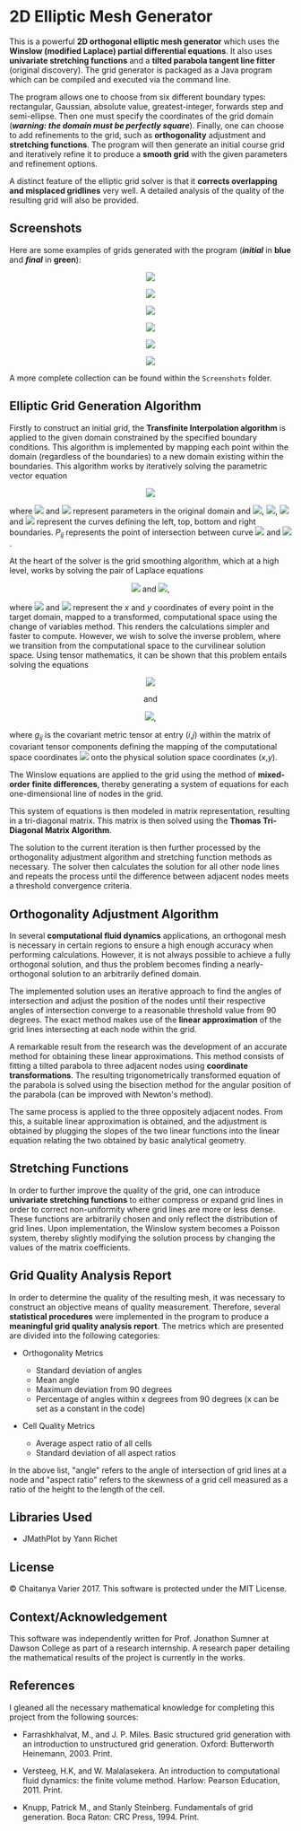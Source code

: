 # 2D Elliptic Mesh Generator
This is a powerful <b>2D orthogonal elliptic mesh generator</b> which uses the <b>Winslow (modified Laplace) partial differential equations</b>.
It also uses <b>univariate stretching functions</b> and a <b>tilted parabola tangent line fitter</b> (original discovery). The grid generator is packaged as a Java program which can be compiled and executed via the command line. 

The program allows one to choose
from six different boundary types: rectangular, Gaussian, absolute value, greatest-integer, forwards step and semi-ellipse. Then one must
specify the coordinates of the grid domain (<b><i>warning: the domain must be perfectly square</i></b>). Finally, one can choose to add refinements
to the grid, such as <b>orthogonality</b> adjustment and <b>stretching functions</b>. The program will then generate an initial course grid and iteratively refine it to produce a <b>smooth grid</b> with the given parameters and refinement options. 

A distinct feature of the elliptic grid solver is that it <b>corrects overlapping and misplaced gridlines</b> very well. A detailed analysis of the quality of the resulting grid will also be provided. 

## Screenshots
Here are some examples of grids generated with the program (<b><i>initial</i></b> in <b>blue</b> and <b><i>final</i></b> in <b>green</b>):

<p align="center"><img src ="https://cloud.githubusercontent.com/assets/16710726/22316883/234eed46-e33e-11e6-8913-56a7a99bd28b.png" /></p>
<p align="center"><img src ="https://cloud.githubusercontent.com/assets/16710726/22316880/234d9f72-e33e-11e6-8e5b-9222c5ea2d6d.png" /></p>
<p align="center"><img src ="https://cloud.githubusercontent.com/assets/16710726/22316879/234c80c4-e33e-11e6-9d17-83fc904a4cd4.png" /></p>
<p align="center"><img src ="https://cloud.githubusercontent.com/assets/16710726/22316882/234ec23a-e33e-11e6-84b4-b82c847caa85.png" /></p>
<p align="center"><img src ="https://cloud.githubusercontent.com/assets/16710726/22316974/d329dbf4-e33e-11e6-88b3-5b16058221a7.png" /></p>
<p align="center"><img src ="https://cloud.githubusercontent.com/assets/16710726/22316973/d329c68c-e33e-11e6-8de2-8b475ad00936.png" /></p>

A more complete collection can be found within the `Screenshots` folder.

## Elliptic Grid Generation Algorithm
Firstly to construct an initial grid, the <b>Transfinite Interpolation algorithm</b> is applied to the given domain constrained by the
specified boundary conditions. This algorithm is implemented by mapping each point within the domain (regardless of the boundaries) to a new domain existing within the boundaries. This algorithm works by iteratively solving the parametric vector equation

<p align="center"><img src ="https://user-images.githubusercontent.com/16710726/31158969-99999b48-a893-11e7-8c8f-f625ff310829.gif" /></p>

where <img src ="https://user-images.githubusercontent.com/16710726/31159037-0afef594-a894-11e7-9bda-406151b5590b.gif" /> and <img src ="https://user-images.githubusercontent.com/16710726/31159055-3326d938-a894-11e7-95c2-97329c6cd80f.gif" /> represent parameters in the original domain and <img src="https://user-images.githubusercontent.com/16710726/31159084-6cb8a92e-a894-11e7-8ec6-b92841c48b54.gif" />, <img src="https://user-images.githubusercontent.com/16710726/31159087-810fd820-a894-11e7-8db0-22c5a7300895.gif" />, <img src="https://user-images.githubusercontent.com/16710726/31159103-9722f26e-a894-11e7-83de-ff8bb44f5a03.gif" /> and <img src="https://user-images.githubusercontent.com/16710726/31159111-a60e2816-a894-11e7-803b-ede51eeac4b0.gif" /> represent the curves defining the left, top, bottom and right boundaries. *P<sub>ij</sub>* represents the point of intersection between curve <img src="https://user-images.githubusercontent.com/16710726/31159401-b654631e-a896-11e7-811f-64737a10f14c.gif" /> and <img src="https://user-images.githubusercontent.com/16710726/31159403-bbffb994-a896-11e7-9832-66573661a963.gif" />.

At the heart of the solver is the grid smoothing algorithm, which at a high level, works by solving the pair of Laplace equations

<p align="center"><img src="https://user-images.githubusercontent.com/16710726/31159558-f3981bd4-a897-11e7-9d1c-40bc4e531f6b.gif" />    and    <img src="https://user-images.githubusercontent.com/16710726/31159563-fbd4eaca-a897-11e7-9c79-5c77eb501134.gif" />,</p>

where <img src="https://user-images.githubusercontent.com/16710726/31159692-dd63e874-a898-11e7-8d8a-031c3208220a.gif" /> and <img src="https://user-images.githubusercontent.com/16710726/31159710-f8d219a0-a898-11e7-9195-7c403297e18f.gif" /> represent the *x* and *y* coordinates of every point in the target domain, mapped to a transformed, computational space using the change of variables method. This renders the calculations simpler and faster to compute. However, we wish to solve the inverse problem, where we transition from the computational space to the curvilinear solution space. Using tensor mathematics, it can be shown that this problem entails solving the equations

<p align="center"><img src="https://user-images.githubusercontent.com/16710726/31159981-f7c7ad2a-a89a-11e7-9981-37efc81753c5.gif" /></p>
<p align="center">and</p>
<p align="center"><img src="https://user-images.githubusercontent.com/16710726/31160011-2c9d829a-a89b-11e7-8efb-b28433e13e8f.gif" />,</p>

where *g<sub>ij</sub>* is the covariant metric tensor at entry (*i*,*j*) within the matrix of covariant tensor components defining the mapping of the computational space coordinates <img src="https://user-images.githubusercontent.com/16710726/31160211-cb4fb862-a89c-11e7-8550-4873dc518b45.gif" /> onto the physical solution space coordinates (*x*,*y*).

The Winslow equations are applied to the grid using the method of <b>mixed-order finite differences</b>, thereby generating a system of equations for each one-dimensional line of nodes in the grid. 

This system of equations is then modeled in matrix representation, resulting in a tri-diagonal matrix. This matrix is then solved using the <b>Thomas Tri-Diagonal Matrix
Algorithm</b>. 

The solution to the current iteration is then further processed by the orthogonality adjustment algorithm and stretching
function methods as necessary. The solver then calculates the solution for all other node lines and repeats the process until the difference between adjacent nodes meets a threshold convergence criteria.

## Orthogonality Adjustment Algorithm
In several <b>computational fluid dynamics</b> applications, an orthogonal mesh is necessary in certain regions to ensure a high enough accuracy when performing calculations. However, it is not always possible to achieve a fully orthogonal solution, and thus the problem becomes finding a nearly-orthogonal solution to an arbitrarily defined domain. 

The implemented solution uses an iterative approach to find the angles of intersection and adjust the position of the nodes until their respective angles of intersection converge to a reasonable threshold value from 90 degrees. The exact method makes use of the <b>linear approximation</b> of the grid lines intersecting at each node within the grid. 

A remarkable result from the research was the development of an accurate method for obtaining these linear approximations. This method consists of fitting a tilted parabola to three adjacent nodes using <b>coordinate transformations</b>. The resulting trigonometrically transformed equation of the parabola is solved using the bisection method for the angular position of the parabola (can be improved with Newton's method). 

The same process is applied to the three oppositely adjacent nodes. From this, a suitable linear approximation is obtained, and the adjustment is obtained by plugging the slopes of the two linear functions into the linear equation relating the two obtained by basic analytical geometry.

## Stretching Functions
In order to further improve the quality of the grid, one can introduce <b>univariate stretching functions</b> to either compress or expand grid lines in order to correct non-uniformity where grid lines are more or less dense. These functions are arbitrarily chosen and only reflect the distribution of grid lines. Upon implementation, the Winslow system becomes a Poisson system, thereby slightly modifying the solution process by changing the values of the matrix coefficients.

## Grid Quality Analysis Report
In order to determine the quality of the resulting mesh, it was necessary to construct an objective means of quality measurement. Therefore, several <b>statistical procedures</b> were implemented in the program to produce a <b>meaningful grid quality analysis report</b>. The metrics which are presented are divided into the following categories:

* Orthogonality Metrics
  * Standard deviation of angles
  * Mean angle
  * Maximum deviation from 90 degrees
  * Percentage of angles within x degrees from 90 degrees (x can be set as a constant in the code)
  
* Cell Quality Metrics
  * Average aspect ratio of all cells
  * Standard deviation of all aspect ratios
  
In the above list, "angle" refers to the angle of intersection of grid lines at a node and "aspect ratio" refers to the skewness of a grid cell measured as a ratio of the height to the length of the cell.

## Libraries Used
* JMathPlot by Yann Richet

## License
© Chaitanya Varier 2017. This software is protected under the MIT License.

## Context/Acknowledgement
This software was independently written for Prof. Jonathon Sumner at Dawson College as part of a research internship. A research paper detailing the mathematical results of the project is currently in the works.

## References
I gleaned all the necessary mathematical knowledge for completing this project from the following sources:

* Farrashkhalvat, M., and J. P. Miles. Basic structured grid generation with an introduction to unstructured grid generation. Oxford: Butterworth Heinemann, 2003. Print.

* Versteeg, H.K, and W. Malalasekera. An introduction to computational fluid dynamics: the finite volume method. Harlow: Pearson Education, 2011. Print.

* Knupp, Patrick M., and Stanly Steinberg. Fundamentals of grid generation. Boca Raton: CRC Press, 1994. Print.


